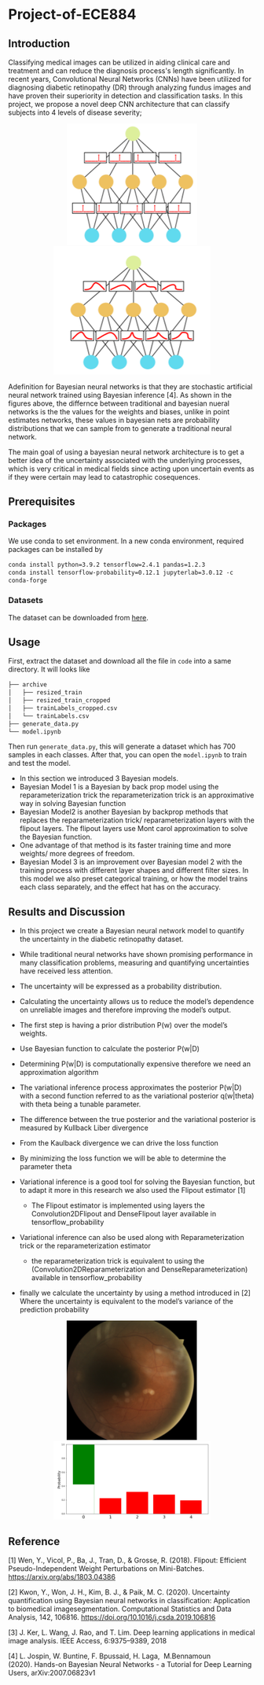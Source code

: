 # Project-of-ECE884

## Introduction
Classifying medical images can be utilized in aiding clinical care and treatment and can reduce the diagnosis process's length significantly. In recent years,  Convolutional Neural Networks (CNNs) have been utilized for diagnosing diabetic retinopathy (DR) through analyzing fundus images and have proven their superiority in detection and classification tasks. In this project, we propose a novel deep CNN architecture that can classify subjects into 4 levels of disease severity;

<p align="center">
<img src="images/point_NN.PNG" width="266">
<img src="images/neural_network.png" width="320">
</p>

Adefinition for Bayesian neural networks is that they are stochastic artificial neural network trained using Bayesian inference [4]. As shown in the figures above, the differnce between traditional and bayesian nueral networks is the the values for the weights and biases, unlike in point estimates networks, these values in bayesian nets are probability distributions that we can sample from to generate a traditional neural network.

The main goal of using a bayesian neural network architecture is to get a better idea of the uncertainty associated with the underlying processes, which is very critical in medical fields since acting upon uncertain events as if they were certain may lead to catastrophic cosequences.



## Prerequisites
### Packages
We use conda to set environment. In a new conda environment, required packages can be installed by 
  ```shell script
conda install python=3.9.2 tensorflow=2.4.1 pandas=1.2.3 
conda install tensorflow-probability=0.12.1 jupyterlab=3.0.12 -c conda-forge
```
### Datasets
The dataset can be downloaded from [here](https://www.kaggle.com/tanlikesmath/diabetic-retinopathy-resized).

## Usage 
First, extract the dataset and download all the file in `code` into a same directory. It will looks like
  ```shell script
├── archive
│   ├── resized_train
│   ├── resized_train_cropped
│   ├── trainLabels_cropped.csv
│   └── trainLabels.csv
├── generate_data.py
└── model.ipynb
```
Then run `generate_data.py`, this will generate a dataset which has 700 samples in each classes.
After that, you can open the `model.ipynb` to train and test the model.


+ 	In this section we introduced 3 Bayesian models.
+	Bayesian Model 1 is a Bayesian by back prop model using the reparameterization trick the reparameterization trick is an approximative way in solving Bayesian function
+	Bayesian Model2 is another Bayesian by backprop methods that replaces the reparameterization trick/ reparameterization layers with the flipout layers. The flipout layers use Mont carol approximation to solve the Bayesian function.
+	One advantage of that method is its faster training time and more weights/ more degrees of freedom.
+	Bayesian Model 3 is an improvement over Bayesian model 2 with the training process with different layer shapes and different filter sizes. In this model we also preset categorical training, or how the model trains each class separately, and the effect hat has on the accuracy. 



## Results and Discussion
+ 	In this project we create a Bayesian neural network model to quantify the uncertainty in the diabetic retinopathy dataset. 
+	While traditional neural networks have shown promising performance in many classification problems, measuring and quantifying uncertainties have received less attention. 
+ 	The uncertainty will be expressed as a probability distribution. 
+ 	Calculating the uncertainty allows us to reduce the model’s dependence on unreliable images and therefore improving the model’s output. 

+ 	The first step is having a prior distribution P(w) over the model’s weights. 

+ 	Use Bayesian function to calculate the posterior P(w|D) 

+	Determining P(w|D) is computationally expensive therefore we need an approximation algorithm 

+	The variational inference process approximates the posterior P(w|D) with a second function referred to as the variational posterior q(w|theta) with theta being a tunable parameter. 

+	The difference between the true posterior and the variational posterior is measured by Kullback Liber divergence 

+	From the Kaulback divergence we can drive the loss function 

+	By minimizing the loss function we will be able to determine the parameter theta 

+ 	Variational inference is a good tool for solving the Bayesian function, but to adapt it more in this research we also used the Flipout estimator [1]
	+ The Flipout estimator is implemented using layers the Convolution2DFlipout and DenseFlipout layer available in tensorflow_probability
+ Variational inference can also be used along with Reparameterization trick or the reparameterization estimator 
	+ the reparameterization trick is equivalent to using the (Convolution2DReparameterization and DenseReparameterization) available in tensorflow_probability

+ finally we calculate the uncertainty  by using a method introduced in [2] Where the uncertainty is equivalent to the model’s variance of the prediction probability 


<p align="center">
<img src="images/img0.png" width="266">
<img src="images/Prob_img0.png" width="320">
</p>






## Reference
[1] Wen, Y., Vicol, P., Ba, J., Tran, D., & Grosse, R. (2018). Flipout: Efficient Pseudo-Independent Weight Perturbations on Mini-Batches. https://arxiv.org/abs/1803.04386

[2] Kwon, Y., Won, J. H., Kim, B. J., & Paik, M. C. (2020). Uncertainty quantification using Bayesian neural networks in classification: Application to biomedical imagesegmentation. Computational Statistics and Data Analysis, 142, 106816. https://doi.org/10.1016/j.csda.2019.106816

[3] J. Ker, L. Wang, J. Rao, and T. Lim. Deep learning applications in medical image analysis. IEEE Access, 6:9375–9389, 2018

[4] L. Jospin, W. Buntine, F. Bpussaid, H. Laga,  M.Bennamoun (2020). Hands-on Bayesian Neural Networks - a Tutorial for Deep Learning Users, arXiv:2007.06823v1
